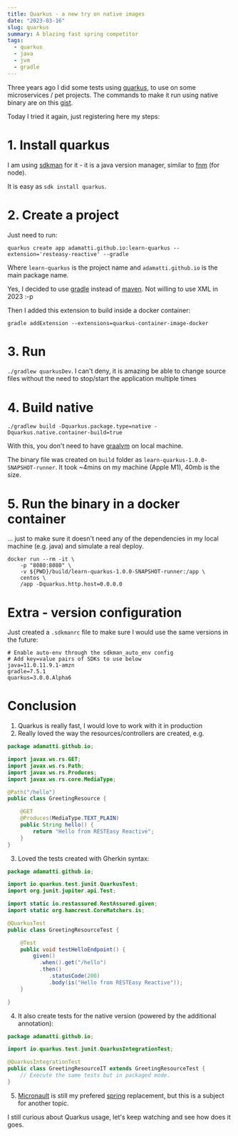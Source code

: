 ```yaml
---
title: Quarkus - a new try on native images
date: "2023-03-16"
slug: quarkus
summary: A blazing fast spring competitor
tags:
  - quarkus
  - java
  - jvm
  - gradle
---
```


Three years ago I did some tests using [quarkus](https://quarkus.io/), to use on some microservices / pet projects. The commands to make it run using native binary are on this [gist](https://gist.github.com/adamatti/4633a7559647aaf779d60e3aad543b6b).

Today I tried it again, just registering here my steps:

# 1. Install quarkus

I am using [sdkman](https://sdkman.io/) for it - it is a java version manager, similar to [fnm](https://github.com/Schniz/fnm) (for node).

It is easy as `sdk install quarkus`.

# 2. Create a project

Just need to run:

```shell
quarkus create app adamatti.github.io:learn-quarkus --extension='resteasy-reactive' --gradle
```

Where `learn-quarkus` is the project name and `adamatti.github.io` is the main package name.

Yes, I decided to use [gradle](https://gradle.org/) instead of [maven](https://maven.apache.org/). Not willing to use XML in 2023 :-p

Then I added this extension to build inside a docker container: 

```shell
gradle addExtension --extensions=quarkus-container-image-docker
```

# 3. Run

`./gradlew quarkusDev`. I can't deny, it is amazing be able to change source files without the need to stop/start the application multiple times

# 4. Build native

```shell
./gradlew build -Dquarkus.package.type=native -Dquarkus.native.container-build=true
```

With this, you don't need to have [graalvm](https://www.graalvm.org/) on local machine.

The binary file was created on `build` folder as `learn-quarkus-1.0.0-SNAPSHOT-runner`. It took ~4mins on my machine (Apple M1), 40mb is the size.

# 5. Run the binary in a docker container

... just to make sure it doesn't need any of the dependencies in my local machine (e.g. java) and simulate a real deploy.

```shell
docker run --rm -it \
    -p "8080:8080" \
    -v ${PWD}/build/learn-quarkus-1.0.0-SNAPSHOT-runner:/app \
    centos \
    /app -Dquarkus.http.host=0.0.0.0
```

# Extra - version configuration

Just created a `.sdkmanrc` file to make sure I would use the same versions in the future: 

```shell
# Enable auto-env through the sdkman_auto_env config
# Add key=value pairs of SDKs to use below
java=11.0.11.9.1-amzn
gradle=7.5.1
quarkus=3.0.0.Alpha6
```

# Conclusion

1. Quarkus is really fast, I would love to work with it in production
2. Really loved the way the resources/controllers are created, e.g. 

```java
package adamatti.github.io;

import javax.ws.rs.GET;
import javax.ws.rs.Path;
import javax.ws.rs.Produces;
import javax.ws.rs.core.MediaType;

@Path("/hello")
public class GreetingResource {

    @GET
    @Produces(MediaType.TEXT_PLAIN)
    public String hello() {
        return "Hello from RESTEasy Reactive";
    }
}
```

3. Loved the tests created with Gherkin syntax: 

```java
package adamatti.github.io;

import io.quarkus.test.junit.QuarkusTest;
import org.junit.jupiter.api.Test;

import static io.restassured.RestAssured.given;
import static org.hamcrest.CoreMatchers.is;

@QuarkusTest
public class GreetingResourceTest {

    @Test
    public void testHelloEndpoint() {
        given()
          .when().get("/hello")
          .then()
             .statusCode(200)
             .body(is("Hello from RESTEasy Reactive"));
    }

}
```

4. It also create tests for the native version (powered by the additional annotation):

```java
package adamatti.github.io;

import io.quarkus.test.junit.QuarkusIntegrationTest;

@QuarkusIntegrationTest
public class GreetingResourceIT extends GreetingResourceTest {
    // Execute the same tests but in packaged mode.
}
```

5. [Micronault](https://micronaut.io/) is still my prefered [spring](https://spring.io/) replacement, but this is a subject for another topic.

I still curious about Quarkus usage, let's keep watching and see how does it goes.